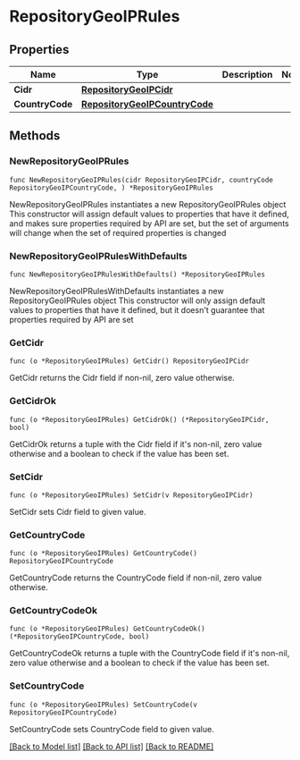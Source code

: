 # RepositoryGeoIPRules

## Properties

Name | Type | Description | Notes
------------ | ------------- | ------------- | -------------
**Cidr** | [**RepositoryGeoIPCidr**](RepositoryGeoIPCidr.md) |  | 
**CountryCode** | [**RepositoryGeoIPCountryCode**](RepositoryGeoIPCountryCode.md) |  | 

## Methods

### NewRepositoryGeoIPRules

`func NewRepositoryGeoIPRules(cidr RepositoryGeoIPCidr, countryCode RepositoryGeoIPCountryCode, ) *RepositoryGeoIPRules`

NewRepositoryGeoIPRules instantiates a new RepositoryGeoIPRules object
This constructor will assign default values to properties that have it defined,
and makes sure properties required by API are set, but the set of arguments
will change when the set of required properties is changed

### NewRepositoryGeoIPRulesWithDefaults

`func NewRepositoryGeoIPRulesWithDefaults() *RepositoryGeoIPRules`

NewRepositoryGeoIPRulesWithDefaults instantiates a new RepositoryGeoIPRules object
This constructor will only assign default values to properties that have it defined,
but it doesn't guarantee that properties required by API are set

### GetCidr

`func (o *RepositoryGeoIPRules) GetCidr() RepositoryGeoIPCidr`

GetCidr returns the Cidr field if non-nil, zero value otherwise.

### GetCidrOk

`func (o *RepositoryGeoIPRules) GetCidrOk() (*RepositoryGeoIPCidr, bool)`

GetCidrOk returns a tuple with the Cidr field if it's non-nil, zero value otherwise
and a boolean to check if the value has been set.

### SetCidr

`func (o *RepositoryGeoIPRules) SetCidr(v RepositoryGeoIPCidr)`

SetCidr sets Cidr field to given value.


### GetCountryCode

`func (o *RepositoryGeoIPRules) GetCountryCode() RepositoryGeoIPCountryCode`

GetCountryCode returns the CountryCode field if non-nil, zero value otherwise.

### GetCountryCodeOk

`func (o *RepositoryGeoIPRules) GetCountryCodeOk() (*RepositoryGeoIPCountryCode, bool)`

GetCountryCodeOk returns a tuple with the CountryCode field if it's non-nil, zero value otherwise
and a boolean to check if the value has been set.

### SetCountryCode

`func (o *RepositoryGeoIPRules) SetCountryCode(v RepositoryGeoIPCountryCode)`

SetCountryCode sets CountryCode field to given value.



[[Back to Model list]](../README.md#documentation-for-models) [[Back to API list]](../README.md#documentation-for-api-endpoints) [[Back to README]](../README.md)


